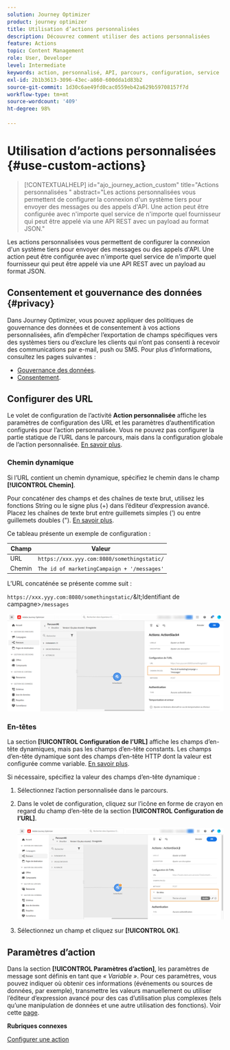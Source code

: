 ```yaml
---
solution: Journey Optimizer
product: journey optimizer
title: Utilisation d’actions personnalisées
description: Découvrez comment utiliser des actions personnalisées
feature: Actions
topic: Content Management
role: User, Developer
level: Intermediate
keywords: action, personnalisé, API, parcours, configuration, service
exl-id: 2b1b3613-3096-43ec-a860-600dda1d83b2
source-git-commit: 1d30c6ae49fd0cac0559eb42a629b59708157f7d
workflow-type: tm+mt
source-wordcount: '409'
ht-degree: 98%

---
```


# Utilisation d’actions personnalisées {#use-custom-actions}

>[!CONTEXTUALHELP]
>id="ajo_journey_action_custom"
>title="Actions personnalisées "
>abstract="Les actions personnalisées vous permettent de configurer la connexion d&#39;un système tiers pour envoyer des messages ou des appels d&#39;API. Une action peut être configurée avec n&#39;importe quel service de n&#39;importe quel fournisseur qui peut être appelé via une API REST avec un payload au format JSON."

Les actions personnalisées vous permettent de configurer la connexion d&#39;un système tiers pour envoyer des messages ou des appels d&#39;API. Une action peut être configurée avec n&#39;importe quel service de n&#39;importe quel fournisseur qui peut être appelé via une API REST avec un payload au format JSON.

## Consentement et gouvernance des données {#privacy}

Dans Journey Optimizer, vous pouvez appliquer des politiques de gouvernance des données et de consentement à vos actions personnalisées, afin d’empêcher l’exportation de champs spécifiques vers des systèmes tiers ou d’exclure les clients qui n’ont pas consenti à recevoir des communications par e-mail, push ou SMS. Pour plus d’informations, consultez les pages suivantes :

* [Gouvernance des données](../action/action-privacy.md).
* [Consentement](../action/consent.md).

## Configurer des URL

Le volet de configuration de l’activité **Action personnalisée** affiche les paramètres de configuration des URL et les paramètres d’authentification configurés pour l’action personnalisée. Vous ne pouvez pas configurer la partie statique de l’URL dans le parcours, mais dans la configuration globale de l’action personnalisée. [En savoir plus](../action/about-custom-action-configuration.md).

### Chemin dynamique

Si l’URL contient un chemin dynamique, spécifiez le chemin dans le champ **[!UICONTROL Chemin]**.

Pour concaténer des champs et des chaînes de texte brut, utilisez les fonctions String ou le signe plus (+) dans l’éditeur d’expression avancé. Placez les chaînes de texte brut entre guillemets simples (’) ou entre guillemets doubles (&quot;). [En savoir plus](expression/expressionadvanced.md).

Ce tableau présente un exemple de configuration :

| Champ | Valeur |
| --- | --- |
| URL | `https://xxx.yyy.com:8080/somethingstatic/` |
| Chemin | `The id of marketingCampaign + '/messages'` |

L’URL concaténée se présente comme suit :

`https://xxx.yyy.com:8080/somethingstatic/`\&lt;Identifiant de campagne\>`/messages`

![](assets/journey-custom-action-url.png)

### En-têtes

La section **[!UICONTROL Configuration de l’URL]** affiche les champs d’en-tête dynamiques, mais pas les champs d’en-tête constants. Les champs d’en-tête dynamique sont des champs d’en-tête HTTP dont la valeur est configurée comme variable. [En savoir plus](../action/about-custom-action-configuration.md).

Si nécessaire, spécifiez la valeur des champs d’en-tête dynamique :

1. Sélectionnez l’action personnalisée dans le parcours.
1. Dans le volet de configuration, cliquez sur l’icône en forme de crayon en regard du champ d’en-tête de la section **[!UICONTROL Configuration de l’URL]**.

   ![](assets/journey-dynamicheaderfield.png)

1. Sélectionnez un champ et cliquez sur **[!UICONTROL OK]**.

## Paramètres d’action

Dans la section **[!UICONTROL Paramètres d’action]**, les paramètres de message sont définis en tant que _« Variable »_. Pour ces paramètres, vous pouvez indiquer où obtenir ces informations (événements ou sources de données, par exemple), transmettre les valeurs manuellement ou utiliser l’éditeur d’expression avancé pour des cas d’utilisation plus complexes (tels qu’une manipulation de données et une autre utilisation des fonctions). Voir cette [page](expression/expressionadvanced.md).

**Rubriques connexes**

[Configurer une action](../action/about-custom-action-configuration.md)
